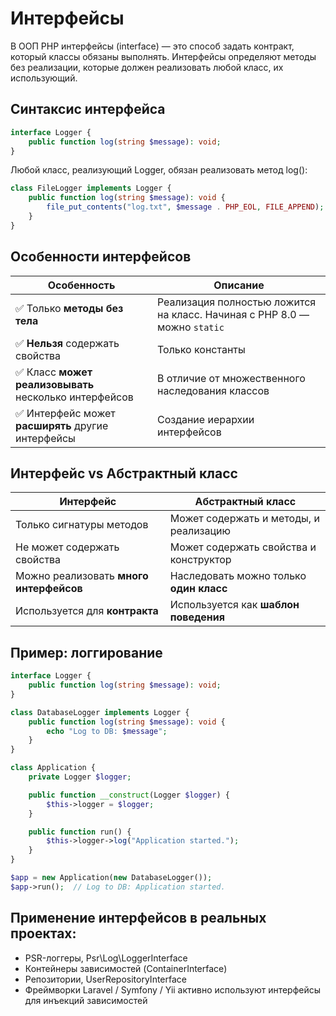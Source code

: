 # Интерфейсы
В ООП PHP интерфейсы (interface) — это способ задать контракт, который классы обязаны выполнять. Интерфейсы определяют методы без реализации, которые должен реализовать любой класс, их использующий.

## Синтаксис интерфейса
```php
interface Logger {
    public function log(string $message): void;
}
```

Любой класс, реализующий Logger, обязан реализовать метод log():
```php
class FileLogger implements Logger {
    public function log(string $message): void {
        file_put_contents("log.txt", $message . PHP_EOL, FILE_APPEND);
    }
}
```

## Особенности интерфейсов
| Особенность                                           | Описание                                                                  |
| ----------------------------------------------------- | ------------------------------------------------------------------------- |
| ✅ Только **методы без тела**                          | Реализация полностью ложится на класс. Начиная с PHP 8.0 — можно `static` |
| ✅ **Нельзя** содержать свойства                       | Только константы                                                          |
| ✅ Класс **может реализовывать** несколько интерфейсов | В отличие от множественного наследования классов                          |
| ✅ Интерфейс может **расширять** другие интерфейсы     | Создание иерархии интерфейсов                                             |


## Интерфейс vs Абстрактный класс
| Интерфейс                               | Абстрактный класс                       |
| --------------------------------------- | --------------------------------------- |
| Только сигнатуры методов                | Может содержать и методы, и реализацию  |
| Не может содержать свойства             | Может содержать свойства и конструктор  |
| Можно реализовать **много интерфейсов** | Наследовать можно только **один класс** |
| Используется для **контракта**          | Используется как **шаблон поведения**   |


## Пример: логгирование
```php
interface Logger {
    public function log(string $message): void;
}

class DatabaseLogger implements Logger {
    public function log(string $message): void {
        echo "Log to DB: $message";
    }
}

class Application {
    private Logger $logger;

    public function __construct(Logger $logger) {
        $this->logger = $logger;
    }

    public function run() {
        $this->logger->log("Application started.");
    }
}

$app = new Application(new DatabaseLogger());
$app->run();  // Log to DB: Application started.
```

## Применение интерфейсов в реальных проектах:
- PSR-логгеры, Psr\Log\LoggerInterface
- Контейнеры зависимостей (ContainerInterface)
- Репозитории, UserRepositoryInterface
- Фреймворки Laravel / Symfony / Yii активно используют интерфейсы для инъекций зависимостей

